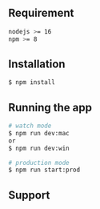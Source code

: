 ## Requirement

```bash
nodejs >= 16
npm >= 8
```

## Installation

```bash
$ npm install
```

## Running the app

```bash
# watch mode
$ npm run dev:mac
or
$ npm run dev:win

# production mode
$ npm run start:prod
```

## Support
